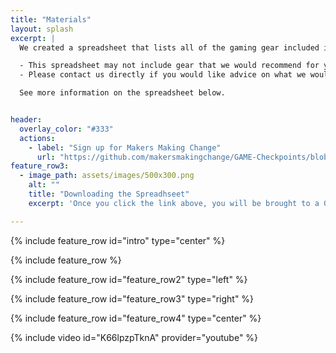 ```yaml
---
title: "Materials"
layout: splash
excerpt: |
  We created a spreadsheet that lists all of the gaming gear included in a GAME Checkpoint space.

  - This spreadsheet may not include gear that we would recommend for your space.
  - Please contact us directly if you would like advice on what we would recommend for your accessible gaming space.

  See more information on the spreadsheet below.


header:
  overlay_color: "#333"
  actions:
    - label: "Sign up for Makers Making Change"
      url: "https://github.com/makersmakingchange/GAME-Checkpoints/blob/main/Materials_and_Devices/Adaptive%20Gaming%20Centre%20Equipment%20List.xlsx" 
feature_row3:
  - image_path: assets/images/500x300.png
    alt: ""
    title: "Downloading the Spreadhseet"
    excerpt: 'Once you click the link above, you will be brought to a GitHub page. Look to the right side of the screen and you will see a downwards arrow (⇩) to download the spreadsheet'

---
```



{% include feature_row id="intro" type="center" %}

{% include feature_row %}

{% include feature_row id="feature_row2" type="left" %}

{% include feature_row id="feature_row3" type="right" %}

{% include feature_row id="feature_row4" type="center" %}

{% include video id="K66lpzpTknA" provider="youtube" %}